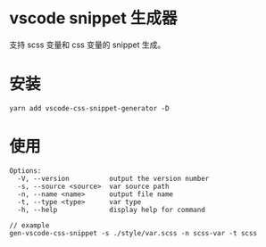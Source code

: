 # vscode snippet 生成器

支持 scss 变量和 css 变量的 snippet 生成。

# 安装

```
yarn add vscode-css-snippet-generator -D
```

# 使用

```
Options:
  -V, --version          output the version number
  -s, --source <source>  var source path
  -n, --name <name>      output file name
  -t, --type <type>      var type
  -h, --help             display help for command

// example
gen-vscode-css-snippet -s ./style/var.scss -n scss-var -t scss

```
